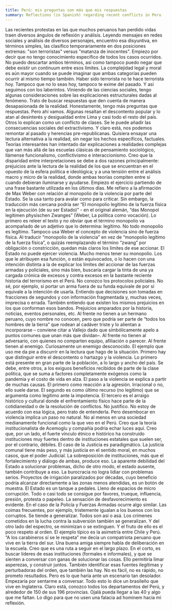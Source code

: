 ```yaml
---
title: Perú: mis preguntas son más que mis respuestas
summary: Reflections (in Spanish) regarding recent conflicts in Peru
---
```


Las recientes protestas en las que muchos peruanos han perdido vidas traen diversos ángulos de reflexión y análisis. Leyendo mensajes en redes sociales y análisis de diversos personajes, encuentro esa disyuntiva, en términos simples, las clasifico temporariamente en dos posiciones extremas: "son terroristas" versus "matanza de inocentes".
Empiezo por decir que no tengo conocimiento específico de todos los casos ocurridos. No puedo descartar ambos términos, así como tampoco puedo negar que debe existir un continuum entre esos límites. La complejidad legal y moral es aún mayor cuando se puede imaginar que ambas categorías pueden ocurrir al mismo tiempo también. Haber sido terrorista no te hace terrorista hoy. Tampoco que no lo seas hoy, tampoco te exime del pasado. Y así seguimos con los laberintos. 
Viniendo de las ciencias sociales, tengo algunas consideraciones sobre las explicaciones estructurales dadas al fenómeno. Trato de buscar respuestas que den cuenta de manera desapasionada de la realidad. Honestamente, tengo más preguntas que respuestas. Pero ahí vamos.
Algunas resaltan el descontento popular y lo atan al desinterés y desigualdad entre Lima y casi todo el resto del país. Otros lo explican como un conflicto de clases. Se le puede añadir las consecuencias sociales del extractivismo. Y claro está, nos podemos remontar al pasado y herencias pre-republicanas.
Quisiera ensayar una lectura alternativa a la realidad, sin negar los hechos específicos, factuales. Teorías interesantes han intentado dar explicaciones a realidades complejas que van más allá de las escuelas clásicas de pensamiento sociológico, llámense funcionalismo, conflictivismo e interaccionismo. 
Creo que la disparidad entre interpretaciones se debe a dos razones principalmente: prejuicios ante la lectura de la realidad de los que se encuentran en el opuesto de la esfera política e ideológica; y a una tensión entre el análisis macro y micro de la realidad, donde ambas teorías compiten entre sí cuando debieran iluminarse y ayudarse.
Empiezo el ejercicio partiendo de una frase bastante utilizada en los últimos días. Me refiero a la afirmación de Max Weber con relación al monopolio de la violencia por parte del Estado. Se la usa tanto para avalar como para criticar. Sin embargo, la traducción más cercana podría ser “El monopolio legítimo de la fuerza física en la ejecución (de su ser Estado)” - en el original alemán,  “das Monopol legitimen physischen Zwanges” (Weber, La política como vocación). 
Lo primero es releer el texto y no obviar que el término monopolio va acompañado de un adjetivo que lo determina: legítimo. No todo monopolio es legítimo. Tampoco usa Weber el concepto de violencia sino de fuerza física. Al traducir “monopolio de la violencia” en vez de “monopolio legítimo de la fuerza física”, o quizás reemplazando el término “zwang” por obligación o constricción, quedan más claros los límites de ese accionar.
El Estado no puede ejercer violencia. Mucho menos tener su monopolio. Los que le atribuyen esa función, o están equivocados, o lo hacen con una intención distinta a la de explicar los límites del accionar de las fuerzas armadas y policiales, sino más bien, buscaría cargar la tinta de una ya cargada crónica de excesos y contra excesos en la bastante reciente historia del terrorismo en el Perú.
No conozco los protocolos policiales. No sé, por ejemplo, si portar un arma fuera de su funda equivale de por sí equivale a la intención de usarla. Entiendo que decisiones son tomadas en fracciones de segundos y con información fragmentada y, muchas veces, imprecisa o errada. También entiendo que existen los mismos prejuicios en los que conforman esos bandos. Prejuicios amparados por la historia, noticias, eventos personales, etc. Al frente no tienen a un hermano peruano, cuyo nombre no conocen, pero que podría ser parte de “todos los hombres de la tierra” que rodean al cadáver triste y lo alientan a incorporarse – conviene citar a Vallejo dado que simbólicamente apelo a puntos comunes que unan más que dividan–. Al frente no tienen al adversario, con quienes no comparten equipo, afiliación o parecer. Al frente tienen al enemigo. Curiosamente un enemigo desconocido. 
El ejemplo que uso me da pie a discurrir en la lectura que hago de la situación. Primero hay que distinguir entre el descontento o hartazgo y la violencia. Lo primero está presente en gran parte de la población, a lo largo y ancho del país. Se debe, entre otros, a los exiguos beneficios recibidos de parte de la clase política, que se suma a factores completamente exógenos como la pandemia y el costo de vida en alza.
El paso a la violencia se explica a partir de muchas causas. El primero como reacción a la agresión. Irracional o no, ello suele darse. El segundo es como último recurso (no legítimo) que se argumenta como legítimo ante la impotencia. El tercero es el arraigo histórico y cultural donde el enfrentamiento físico hace parte de la cotidianeidad o de la resolución de conflictos.  No justifico. No estoy de acuerdo con esa lógica, pero trato de entenderla.
Pero desembocar en violencia implica un paso no natural. No al menos en una sociedad medianamente funcional como la que veo en el Perú. Creo que la teoría institucionalista de Acemoglu y compañía podría echar luces aquí. Creo que, por un lado, el fuerte vínculo étnico e histórico ha construido instituciones muy fuertes dentro de instituciones estatales que suelen ser, por el contrario, débiles. El caso de la Justicia es paradigmático. La justicia comunal tiene más peso, y más justicia en el sentido moral, en muchos casos, que el poder Judicial. La sobreposición de instituciones, más que el fortalecimiento y diálogo de ambas, produce eso. 
La aparente debilidad del Estado a solucionar problemas, dicho de otro modo, el estado ausente, también contribuye a eso. La burocracia no logra lidiar con problemas serios. Proyectos de irrigación paralizados por décadas, cuyo beneficio podría alcanzar directamente a las zonas menos atendidas, es un botón de muestra. El Estado es un tanque a pedales. Lleno de espacios de micro corrupción. Todo o casi todo se consigue por favores, trueque, influencia, presión, protesta o papeleo. La sensación de desfavorecimiento es evidente. 
En el caso de la Policía y Fuerzas Armadas ocurre algo similar. Las coimas frecuentes, por ejemplo, tristemente igualan a los buenos con los corruptos. Se tiende a generalizar. Todos son así o asá. Los crímenes cometidos en la lucha contra la subversión también se generalizan. Y del otro lado del espectro, se minimizan o se extinguen. Y el fruto de ello es el poco respeto al orden. El ejemplo típico es la asimetría entre Chile y Perú. “A los carabineros sí se le respeta” me decía un compatriota peruano que vive en la tierra del sur.
Una buena amiga siempre habla de deliberación en la escuela. Creo que es una ruta a seguir en el largo plazo. En el corto, es buscar líderes de esas instituciones (formales e informales), y que se sienten a conversar con ganas de solucionar las cosas. Ello permitiría limar asperezas, y construir juntos. También identificar esas fuentes ilegítimas y perturbadoras del orden, que también las hay. No es fácil, no es rápido, no prometo resultados. Pero es lo que haría ante un escenario tan desolador. Empezaría por sentarme a conversar.
Todo esto lo dice un brasileño que vive en Inglaterra. Claro está, conozco todos los departamentos del Perú, y alrededor de 150 de sus 196 provincias. Ojalá pueda llegar a las 40 y algo que me faltan. Lo digo para que no usen una falacia ad hominem hacia mi reflexión.
